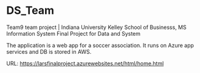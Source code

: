 # DS_Team
Team9 team project | Indiana University Kelley School of Businesss, MS Information System
Final Project for Data and System

The application is a web app for a soccer association. It runs on Azure app services and DB is stored in AWS.



URL: https://larsfinalproject.azurewebsites.net/html/home.html
